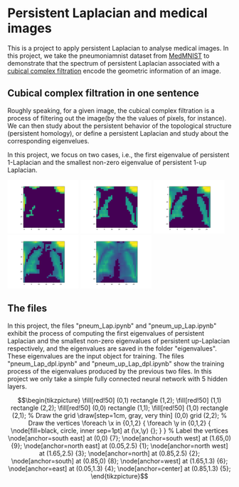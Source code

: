 # Persistent Laplacian and medical images
This is a project to apply persistent Laplacian to analyse medical images.
In this project,
we take the pneumoniamnist dataset from [MedMNIST](https://medmnist.com/) to demonstrate that the spectrum of 
persistent Laplacian associated with a [cubical complex filtration](https://gudhi.inria.fr/python/latest/cubical_complex_user.html) encode the geometric information of an image.

## Cubical complex filtration in one sentence
Roughly speaking,
for a given image,
the cubical complex filtration is a process of filtering out the image(by the the values of pixels, for instance).
We can then study about the persistent behavior of the topological structure (persistent homology),
or define a persistent Laplacian and study about the corresponding eigenvelues.

In this project,
we focus on two cases,
i.e.,
the first eigenvalue of persistent $1$-Laplacian and the smallest non-zero eigenvalue of persistent $1$-up Laplacian.

<p>
  <img src="/images/animations_10.png" width="160" />
  <img src="/images/animations_13.png" width="160" />
  <img src="/images/animations_15.png" width="160" />
  <img src="/images/animations_17.png" width="160" />
  <img src="/images/animations_20.png" width="160" />  
</p>

## The files
In this project, the files "pneum_Lap.ipynb" and "pneum_up_Lap.ipynb" exhibit the process of 
computing the first eigenvalues of persistent Laplacian and the smallest non-zero eigenvalues of 
persistent up-Laplacian respectively,
and the eigenvalues are saved in the folder "eigenvalues".
These eigenvalues are the input object for training.
The files "pneum_Lap_dpl.ipynb" and "pneum_up_Lap_dpl.ipynb" show the training process of the eigenvalues produced 
by the previous two files.
In this project we only take a simple fully connected neural network with 5 hidden layers.
```math
\begin{tikzpicture}
    \fill[red!50] (0,1) rectangle (1,2);
        \fill[red!50] (1,1) rectangle (2,2);
        \fill[red!50] (0,0) rectangle (1,1);
        \fill[red!50] (1,0) rectangle (2,1);
    % Draw the grid
    \draw[step=1cm, gray, very thin] (0,0) grid (2,2);
    
    % Draw the vertices
    \foreach \x in {0,1,2} {
        \foreach \y in {0,1,2} {
            \node[fill=black, circle, inner sep=1pt] at (\x,\y) {};
        }
    }
    % Label the vertices
    \node[anchor=south east] at (0,0) {7};
    \node[anchor=south west] at (1.65,0) {9};
    \node[anchor=north east] at (0.05,2.5) {1};
    \node[anchor=north west] at (1.65,2.5) {3};
    \node[anchor=north] at (0.85,2.5) {2};
    \node[anchor=south] at (0.85,0) {8};
    \node[anchor=west] at (1.65,1.3) {6};
    \node[anchor=east] at (0.05,1.3) {4};
    \node[anchor=center] at (0.85,1.3) {5};
\end{tikzpicture}
```



